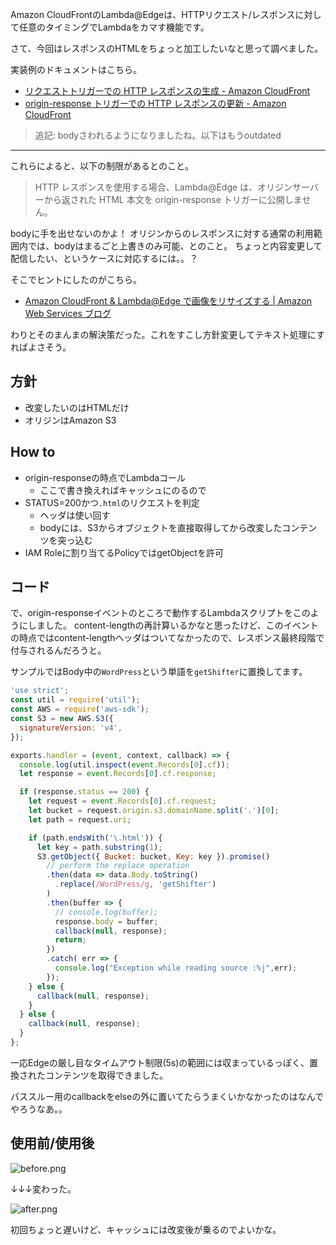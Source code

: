 Amazon CloudFrontのLambda@Edgeは、HTTPリクエスト/レスポンスに対して任意のタイミングでLambdaをカマす機能です。

さて、今回はレスポンスのHTMLをちょっと加工したいなと思って調べました。

実装例のドキュメントはこちら。

- [リクエストトリガーでの HTTP レスポンスの生成 - Amazon CloudFront](https://docs.aws.amazon.com/ja_jp/AmazonCloudFront/latest/DeveloperGuide/lambda-generating-http-responses.html)
- [origin-response トリガーでの HTTP レスポンスの更新 - Amazon CloudFront](https://docs.aws.amazon.com/ja_jp/AmazonCloudFront/latest/DeveloperGuide/lambda-updating-http-responses.html)

> 追記: bodyさわれるようになりましたね。以下はもうoutdated

----

これらによると、以下の制限があるとのこと。

> HTTP レスポンスを使用する場合、Lambda@Edge は、オリジンサーバーから返された HTML 本文を origin-response トリガーに公開しません。


bodyに手を出せないのかよ！ オリジンからのレスポンスに対する通常の利用範囲内では、bodyはまるごと上書きのみ可能、とのこと。
ちょっと内容変更して配信したい、というケースに対応するには。。？

そこでヒントにしたのがこちら。

- [Amazon CloudFront & Lambda@Edge で画像をリサイズする | Amazon Web Services ブログ](https://aws.amazon.com/jp/blogs/news/resizing-images-with-amazon-cloudfront-lambdaedge-aws-cdn-blog/)

わりとそのまんまの解決策だった。これをすこし方針変更してテキスト処理にすればよさそう。

## 方針

- 改変したいのはHTMLだけ
- オリジンはAmazon S3

## How to

- origin-responseの時点でLambdaコール
  - ここで書き換えればキャッシュにのるので
- STATUS=200かつ`.html`のリクエストを判定
  - ヘッダは使い回す
  - bodyには、S3からオブジェクトを直接取得してから改変したコンテンツを突っ込む
- IAM Roleに割り当てるPolicyではgetObjectを許可

## コード

で、origin-responseイベントのところで動作するLambdaスクリプトをこのようにしました。
content-lengthの再計算いるかなと思ったけど、このイベントの時点ではcontent-lengthヘッダはついてなかったので、レスポンス最終段階で付与されるんだろうと。

サンプルではBody中の`WordPress`という単語を`getShifter`に置換してます。


```javascript:origin_response.js
'use strict';
const util = require('util');
const AWS = require('aws-sdk');
const S3 = new AWS.S3({
  signatureVersion: 'v4',
});

exports.handler = (event, context, callback) => {
  console.log(util.inspect(event.Records[0].cf));
  let response = event.Records[0].cf.response;

  if (response.status == 200) {
    let request = event.Records[0].cf.request;
    let bucket = request.origin.s3.domainName.split('.')[0];
    let path = request.uri;

    if (path.endsWith('\.html')) {
      let key = path.substring(1);
      S3.getObject({ Bucket: bucket, Key: key }).promise()
        // perform the replace operation
        .then(data => data.Body.toString()
          .replace(/WordPress/g, 'getShifter')
        )
        .then(buffer => {
          // console.log(buffer);
          response.body = buffer;
          callback(null, response);
          return;
        })
        .catch( err => {
          console.log("Exception while reading source :%j",err);
        });
    } else {
      callback(null, response);
    }
  } else {
    callback(null, response);
  }
};
```

一応Edgeの厳し目なタイムアウト制限(5s)の範囲には収まっているっぽく、置換されたコンテンツを取得できました。

パススルー用のcallbackをelseの外に置いてたらうまくいかなかったのはなんでやろうなあ。。


## 使用前/使用後

![before.png](https://qiita-image-store.s3.amazonaws.com/0/7454/36ec7843-8bc6-7fae-5838-a4ff64c97a57.png)

↓↓↓変わった。

![after.png](https://qiita-image-store.s3.amazonaws.com/0/7454/15cd1d9d-0b7c-b7fe-aacd-ea31a2168a23.png)

初回ちょっと遅いけど、キャッシュには改変後が乗るのでよいかな。
